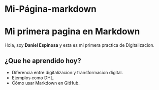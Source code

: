 # Mi-Página-markdown
# Mi primera pagina en Markdown
Hola, soy **Daniel Espinosa** y esta es mi primera practica de Digitalizacion.
## ¿Que he aprendido hoy?
- Diferencia entre digitalizacion y transformacion digital.
- Ejemplos como DHL.
- Cómo usar Markdown en GitHub.
